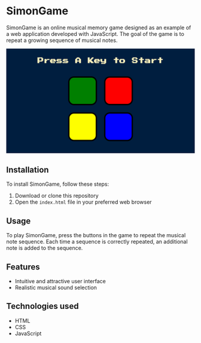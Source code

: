# SimonGame

SimonGame is an online musical memory game designed as an example of a web application developed with JavaScript. The goal of the game is to repeat a growing sequence of musical notes.

![](https://github.com/JOSEW383/simongame/blob/master/public/SimonGameDemo.gif)

## Installation

To install SimonGame, follow these steps:

1. Download or clone this repository
2. Open the `index.html` file in your preferred web browser

## Usage

To play SimonGame, press the buttons in the game to repeat the musical note sequence. Each time a sequence is correctly repeated, an additional note is added to the sequence.

## Features

- Intuitive and attractive user interface
- Realistic musical sound selection

## Technologies used

- HTML
- CSS
- JavaScript
